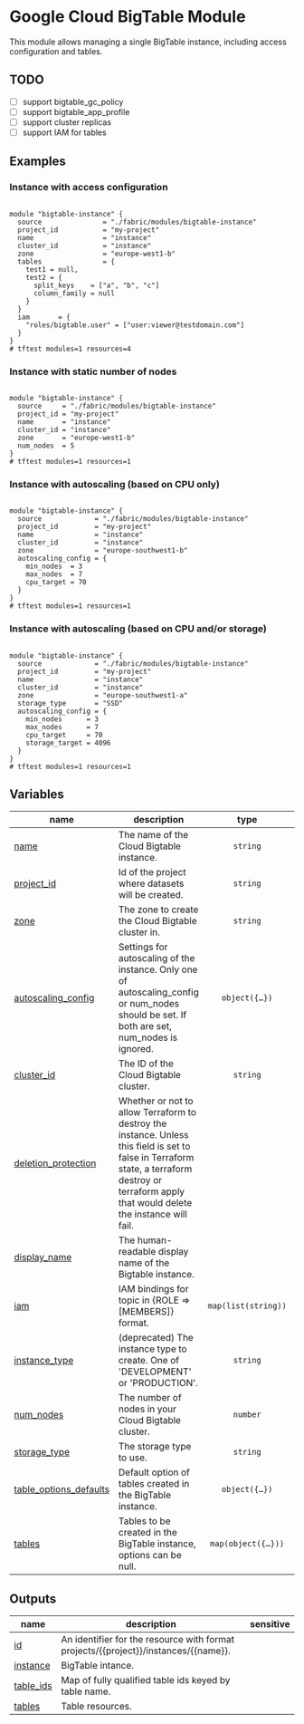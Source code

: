 # Google Cloud BigTable Module

This module allows managing a single BigTable instance, including access configuration and tables.

## TODO

- [ ] support bigtable_gc_policy
- [ ] support bigtable_app_profile
- [ ] support cluster replicas
- [ ] support IAM for tables

## Examples

### Instance with access configuration

```hcl

module "bigtable-instance" {
  source               = "./fabric/modules/bigtable-instance"
  project_id           = "my-project"
  name                 = "instance"
  cluster_id           = "instance"
  zone                 = "europe-west1-b"
  tables               = {
    test1 = null,
    test2 = {
      split_keys    = ["a", "b", "c"]
      column_family = null
    }
  }
  iam       = {
    "roles/bigtable.user" = ["user:viewer@testdomain.com"]
  }
}
# tftest modules=1 resources=4
```

### Instance with static number of nodes

```hcl

module "bigtable-instance" {
  source     = "./fabric/modules/bigtable-instance"
  project_id = "my-project"
  name       = "instance"
  cluster_id = "instance"
  zone       = "europe-west1-b"
  num_nodes  = 5
}
# tftest modules=1 resources=1
```

### Instance with autoscaling (based on CPU only)

```hcl

module "bigtable-instance" {
  source             = "./fabric/modules/bigtable-instance"
  project_id         = "my-project"
  name               = "instance"
  cluster_id         = "instance"
  zone               = "europe-southwest1-b"
  autoscaling_config = {
    min_nodes  = 3
    max_nodes  = 7
    cpu_target = 70
  }
}
# tftest modules=1 resources=1
```

### Instance with autoscaling (based on CPU and/or storage)

```hcl

module "bigtable-instance" {
  source             = "./fabric/modules/bigtable-instance"
  project_id         = "my-project"
  name               = "instance"
  cluster_id         = "instance"
  zone               = "europe-southwest1-a"
  storage_type       = "SSD"
  autoscaling_config = {
    min_nodes      = 3
    max_nodes      = 7
    cpu_target     = 70
    storage_target = 4096
  }
}
# tftest modules=1 resources=1
```
<!-- BEGIN TFDOC -->

## Variables

| name | description | type | required | default |
|---|---|:---:|:---:|:---:|
| [name](variables.tf#L56) | The name of the Cloud Bigtable instance. | <code>string</code> | ✓ |  |
| [project_id](variables.tf#L67) | Id of the project where datasets will be created. | <code>string</code> | ✓ |  |
| [zone](variables.tf#L99) | The zone to create the Cloud Bigtable cluster in. | <code>string</code> | ✓ |  |
| [autoscaling_config](variables.tf#L17) | Settings for autoscaling of the instance. Only one of autoscaling_config or num_nodes should be set. If both are set, num_nodes is ignored. | <code title="object&#40;&#123;&#10;  min_nodes      &#61; number&#10;  max_nodes      &#61; number&#10;  cpu_target     &#61; number,&#10;  storage_target &#61; optional&#40;number, null&#41;&#10;&#125;&#41;">object&#40;&#123;&#8230;&#125;&#41;</code> |  | <code>null</code> |
| [cluster_id](variables.tf#L28) | The ID of the Cloud Bigtable cluster. | <code>string</code> |  | <code>&#34;europe-west1&#34;</code> |
| [deletion_protection](variables.tf#L34) | Whether or not to allow Terraform to destroy the instance. Unless this field is set to false in Terraform state, a terraform destroy or terraform apply that would delete the instance will fail. | <code></code> |  | <code>true</code> |
| [display_name](variables.tf#L39) | The human-readable display name of the Bigtable instance. | <code></code> |  | <code>null</code> |
| [iam](variables.tf#L44) | IAM bindings for topic in {ROLE => [MEMBERS]} format. | <code>map&#40;list&#40;string&#41;&#41;</code> |  | <code>&#123;&#125;</code> |
| [instance_type](variables.tf#L50) | (deprecated) The instance type to create. One of 'DEVELOPMENT' or 'PRODUCTION'. | <code>string</code> |  | <code>null</code> |
| [num_nodes](variables.tf#L61) | The number of nodes in your Cloud Bigtable cluster. | <code>number</code> |  | <code>null</code> |
| [storage_type](variables.tf#L72) | The storage type to use. | <code>string</code> |  | <code>&#34;SSD&#34;</code> |
| [table_options_defaults](variables.tf#L78) | Default option of tables created in the BigTable instance. | <code title="object&#40;&#123;&#10;  split_keys    &#61; list&#40;string&#41;&#10;  column_family &#61; string&#10;&#125;&#41;">object&#40;&#123;&#8230;&#125;&#41;</code> |  | <code title="&#123;&#10;  split_keys    &#61; &#91;&#93;&#10;  column_family &#61; null&#10;&#125;">&#123;&#8230;&#125;</code> |
| [tables](variables.tf#L90) | Tables to be created in the BigTable instance, options can be null. | <code title="map&#40;object&#40;&#123;&#10;  split_keys    &#61; list&#40;string&#41;&#10;  column_family &#61; string&#10;&#125;&#41;&#41;">map&#40;object&#40;&#123;&#8230;&#125;&#41;&#41;</code> |  | <code>&#123;&#125;</code> |

## Outputs

| name | description | sensitive |
|---|---|:---:|
| [id](outputs.tf#L17) | An identifier for the resource with format projects/{{project}}/instances/{{name}}. |  |
| [instance](outputs.tf#L26) | BigTable intance. |  |
| [table_ids](outputs.tf#L35) | Map of fully qualified table ids keyed by table name. |  |
| [tables](outputs.tf#L40) | Table resources. |  |

<!-- END TFDOC -->
